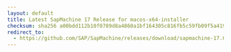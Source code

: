 ```yaml
---
layout: default
title: Latest SapMachine 17 Release for macos-x64-installer
checksum: sha256 a00bdd112b10f0789d8a4860a1bf164305c816fb5c59fb09f5a4197d9f663b4a
redirect_to:
  - https://github.com/SAP/SapMachine/releases/download/sapmachine-17.0.14/sapmachine-jre-17.0.14_macos-x64_bin.dmg
---
```

